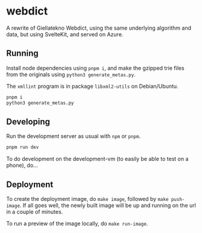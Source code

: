 # webdict

A rewrite of Giellatekno Webdict, using the same underlying algorithm and 
data, but using SvelteKit, and served on Azure.

## Running

Install node dependencies using `pnpm i`, and make the gzipped trie files
from the originals using `python3 generate_metas.py`.

The `xmllint` program is in package `libxml2-utils` on Debian/Ubuntu.

```bash
pnpm i
python3 generate_metas.py
```


## Developing

Run the development server as usual with `npm` or `pnpm`.

```bash
pnpm run dev
```

To do development on the development-vm (to easily be able to test on a phone),
do...

## Deployment

To create the deployment image, do `make image`, followed by `make push-image`.
If all goes well, the newly built image will be up and running on the url in
a couple of minutes.

To run a preview of the image locally, do `make run-image`.
